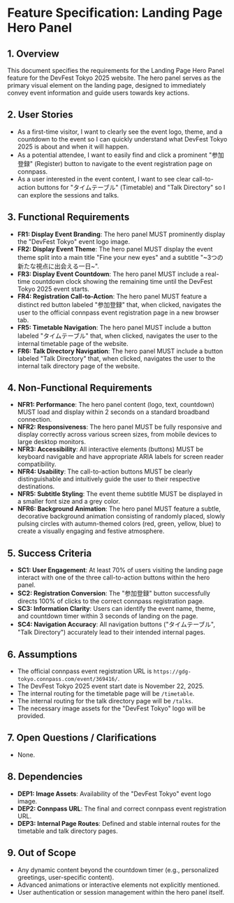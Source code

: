 # Feature Specification: Landing Page Hero Panel

## 1. Overview

This document specifies the requirements for the Landing Page Hero Panel feature for the DevFest Tokyo 2025 website. The hero panel serves as the primary visual element on the landing page, designed to immediately convey event information and guide users towards key actions.

## 2. User Stories

- As a first-time visitor, I want to clearly see the event logo, theme, and a countdown to the event so I can quickly understand what DevFest Tokyo 2025 is about and when it will happen.
- As a potential attendee, I want to easily find and click a prominent "参加登録" (Register) button to navigate to the event registration page on connpass.
- As a user interested in the event content, I want to see clear call-to-action buttons for "タイムテーブル" (Timetable) and "Talk Directory" so I can explore the sessions and talks.

## 3. Functional Requirements

- **FR1: Display Event Branding**: The hero panel MUST prominently display the "DevFest Tokyo" event logo image.
- **FR2: Display Event Theme**: The hero panel MUST display the event theme split into a main title "Fine your new eyes" and a subtitle "~3つの新たな視点に出会える一日~".
- **FR3: Display Event Countdown**: The hero panel MUST include a real-time countdown clock showing the remaining time until the DevFest Tokyo 2025 event starts.
- **FR4: Registration Call-to-Action**: The hero panel MUST feature a distinct red button labeled "参加登録" that, when clicked, navigates the user to the official connpass event registration page in a new browser tab.
- **FR5: Timetable Navigation**: The hero panel MUST include a button labeled "タイムテーブル" that, when clicked, navigates the user to the internal timetable page of the website.
- **FR6: Talk Directory Navigation**: The hero panel MUST include a button labeled "Talk Directory" that, when clicked, navigates the user to the internal talk directory page of the website.

## 4. Non-Functional Requirements

- **NFR1: Performance**: The hero panel content (logo, text, countdown) MUST load and display within 2 seconds on a standard broadband connection.
- **NFR2: Responsiveness**: The hero panel MUST be fully responsive and display correctly across various screen sizes, from mobile devices to large desktop monitors.
- **NFR3: Accessibility**: All interactive elements (buttons) MUST be keyboard navigable and have appropriate ARIA labels for screen reader compatibility.
- **NFR4: Usability**: The call-to-action buttons MUST be clearly distinguishable and intuitively guide the user to their respective destinations.
- **NFR5: Subtitle Styling**: The event theme subtitle MUST be displayed in a smaller font size and a grey color.
- **NFR6: Background Animation**: The hero panel MUST feature a subtle, decorative background animation consisting of randomly placed, slowly pulsing circles with autumn-themed colors (red, green, yellow, blue) to create a visually engaging and festive atmosphere.

## 5. Success Criteria

- **SC1: User Engagement**: At least 70% of users visiting the landing page interact with one of the three call-to-action buttons within the hero panel.
- **SC2: Registration Conversion**: The "参加登録" button successfully directs 100% of clicks to the correct connpass registration page.
- **SC3: Information Clarity**: Users can identify the event name, theme, and countdown timer within 3 seconds of landing on the page.
- **SC4: Navigation Accuracy**: All navigation buttons ("タイムテーブル", "Talk Directory") accurately lead to their intended internal pages.

## 6. Assumptions

- The official connpass event registration URL is `https://gdg-tokyo.connpass.com/event/369416/`.
- The DevFest Tokyo 2025 event start date is November 22, 2025.
- The internal routing for the timetable page will be `/timetable`.
- The internal routing for the talk directory page will be `/talks`.
- The necessary image assets for the "DevFest Tokyo" logo will be provided.

## 7. Open Questions / Clarifications

- None.

## 8. Dependencies

- **DEP1: Image Assets**: Availability of the "DevFest Tokyo" event logo image.
- **DEP2: Connpass URL**: The final and correct connpass event registration URL.
- **DEP3: Internal Page Routes**: Defined and stable internal routes for the timetable and talk directory pages.

## 9. Out of Scope

- Any dynamic content beyond the countdown timer (e.g., personalized greetings, user-specific content).
- Advanced animations or interactive elements not explicitly mentioned.
- User authentication or session management within the hero panel itself.
